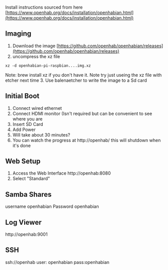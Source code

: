 

Install instructions sourced from here
[https://www.openhab.org/docs/installation/openhabian.html](https://www.openhab.org/docs/installation/openhabian.html)

## Imaging
1. Download the image
[https://github.com/openhab/openhabian/releases](https://github.com/openhab/openhabian/releases)
2. uncompress the xz file
```
xz -d openhabian-pi-raspbian....img.xz
```
Note: brew install xz if you don't have it. Note try just useing the xz file with etcher next time
3. Use balenaetcher to write the image to a Sd card

## Initial Boot
1. Connect wired ethernet
2. Connect HDMI monitor (Isn't required but can be convenient to see where you are
3. Insert SD Card
4. Add Power
5. Will take about 30 minutes?
6. You can watch the progress at http://openhab/ this will shutdown when it's done
## Web Setup
1. Access the Web Interface
http://openhab:8080
2. Select "Standard"
## Samba Shares
username openhabian Password openhabian
## Log Viewer
http://openhab:9001
## SSH
ssh://openhab
user: openhabian pass:openhabian


<!--stackedit_data:
eyJoaXN0b3J5IjpbLTIwMzI2MDk5MDMsLTE2NTkxNzUwMTQsMT
E2MTEzNTQ4OSwtMTI2NTU4NTg2M119
-->